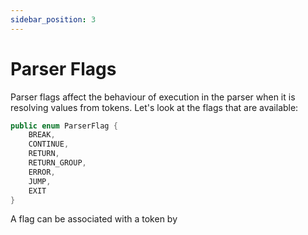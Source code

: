 ```yaml
---
sidebar_position: 3
---
```

# Parser Flags
Parser flags affect the behaviour of execution in the parser when it is resolving values from tokens. Let's look
at the flags that are available:
```java
public enum ParserFlag {
    BREAK,
    CONTINUE,
    RETURN,
    RETURN_GROUP,
    ERROR,
    JUMP,
    EXIT
}
```
A flag can be associated with a token by 